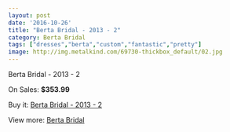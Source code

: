 ```yaml
---
layout: post
date: '2016-10-26'
title: "Berta Bridal - 2013 - 2"
category: Berta Bridal
tags: ["dresses","berta","custom","fantastic","pretty"]
image: http://img.metalkind.com/69730-thickbox_default/02.jpg
---
```

Berta Bridal - 2013 - 2

On Sales: **$353.99**
<a href="https://www.metalkind.com/en/berta-bridal/774-02.html"><amp-img layout="responsive" width="600" height="600" src="//img.metalkind.com/69730-thickbox_default/02.jpg" alt="Berta Bridal - 2013 - 2 0" /></a>
<a href="https://www.metalkind.com/en/berta-bridal/774-02.html"><amp-img layout="responsive" width="600" height="600" src="//img.metalkind.com/69731-thickbox_default/02.jpg" alt="Berta Bridal - 2013 - 2 1" /></a>
<a href="https://www.metalkind.com/en/berta-bridal/774-02.html"><amp-img layout="responsive" width="600" height="600" src="//img.metalkind.com/69732-thickbox_default/02.jpg" alt="Berta Bridal - 2013 - 2 2" /></a>
<a href="https://www.metalkind.com/en/berta-bridal/774-02.html"><amp-img layout="responsive" width="600" height="600" src="//img.metalkind.com/69733-thickbox_default/02.jpg" alt="Berta Bridal - 2013 - 2 3" /></a>
<a href="https://www.metalkind.com/en/berta-bridal/774-02.html"><amp-img layout="responsive" width="600" height="600" src="//img.metalkind.com/69734-thickbox_default/02.jpg" alt="Berta Bridal - 2013 - 2 4" /></a>

Buy it: [Berta Bridal - 2013 - 2](https://www.metalkind.com/en/berta-bridal/774-02.html "Berta Bridal - 2013 - 2")

View more: [Berta Bridal](https://www.metalkind.com/en/22-berta-bridal "Berta Bridal")